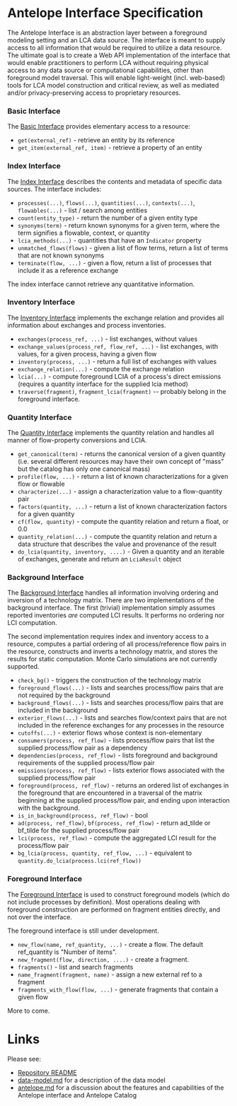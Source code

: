 # Antelope Interface Specification

The Antelope Interface is an abstraction layer between a foreground modeling setting and an LCA data source.  The interface is meant to supply access to all information that would be required to utilize a data resource.  The ultimate goal is to create a Web API implementation of the interface that would enable practitioners to perform LCA without requiring physical access to any data source or computational capabilities, other than foreground model traversal.  This will enable light-weight (incl. web-based) tools for LCA model construction and critical review, as well as mediated and/or privacy-preserving access to proprietary resources.

### Basic Interface

The [Basic Interface](https://github.com/bkuczenski/lca-tools/blob/strike-uuids/lcatools/interfaces/abstract_query.py) provides elementary access to a resource:

 * `get(external_ref)` - retrieve an entity by its reference
 * `get_item(external_ref, item)` - retrieve a property of an entity

### Index Interface

The [Index Interface](https://github.com/bkuczenski/lca-tools/blob/strike-uuids/lcatools/interfaces/iindex.py) describes the contents and metadata of specific data sources.  The interface includes:

 * `processes(...)`, `flows(...)`, `quantities(...)`, `contexts(...)`, `flowables(...)` - list / search among entities
 * `count(entity_type)` - return the number of a given entity type
 * `synonyms(term)` - return known synonyms for a given term, where the term signifies a flowable, context, or quantity
 * `lcia_methods(...)` - quantities that have an `Indicator` property
 * `unmatched_flows(flows)` - given a list of flow terms, return a list of terms that are not known synonyms
 * `terminate(flow, ...)` - given a flow, return a list of processes that include it as a reference exchange

The index interface cannot retrieve any quantitative information.

### Inventory Interface

The [Inventory Interface](https://github.com/bkuczenski/lca-tools/blob/strike-uuids/lcatools/interfaces/iinventory.py) implements the exchange relation and provides all information about exchanges and process inventories.

 * `exchanges(process_ref, ...)` - list exchanges, without values
 * `exchange_values(process_ref, flow_ref, ...)` - list exchanges, with values, for a given process, having a given flow
 * `inventory(process, ...)` - return a full list of exchanges with values
 * `exchange_relation(...)` - compute the exchange relation
 * `lcia(...)` - compute foreground LCIA of a process's direct emissions (requires a quantity interface for the supplied lcia method)
 * `traverse(fragment)`, `fragment_lcia(fragment)` -- probably belong in the foreground interface.

### Quantity Interface

The [Quantity Interface](https://github.com/bkuczenski/lca-tools/blob/strike-uuids/lcatools/interfaces/iquantity.py)
implements the quantity relation and handles all manner of flow-property conversions and LCIA.

 * `get_canonical(term)` - returns the canonical version of a given quantity (i.e. several different resources may have their own concept of "mass" but the catalog has only one canonical mass)
 * `profile(flow, ...)` - return a list of known characterizations for a given flow or flowable
 * `characterize(...)` - assign a characterization value to a flow-quantity pair
 * `factors(quantity, ...)` - return a list of known characterization factors for a given quantity
 * `cf(flow, quantity)` - compute the quantity relation and return a float, or 0.0
 * `quantity_relation(...)` - compute the quantity relation and return a data structure that describes the value and provenance of the result
 * `do_lcia(quantity, inventory, ....)` - Given a quantity and an iterable of exchanges, generate and return an `LciaResult` object

### Background Interface

The [Background Interface](https://github.com/bkuczenski/lca-tools/blob/strike-uuids/lcatools/interfaces/ibackground.py) handles all information involving ordering and inversion of a technology matrix.  There are two implementations of the background interface.  The first (trivial) implementation simply assumes reported inventories *are* computed LCI results. It performs no ordering nor LCI computation.

The second implementation requires index and inventory access to a resource,  computes a partial ordering of all process/reference flow pairs in the resource, constructs and inverts a technology matrix, and stores the results for static computation.  Monte Carlo simulations are not currently supported.

 * `check_bg()` - triggers the construction of the technology matrix
 * `foreground_flows(...)` - lists and searches process/flow pairs that are not required by the background
 * `background_flows(...)` - lists and searches process/flow pairs that are included in the background
 * `exterior_flows(...)` - lists and searches flow/context pairs that are not included in the reference exchanges for any processes in the resource
 * `cutoffs(...)` - exterior flows whose context is non-elementary
 * `consumers(process, ref_flow)` - lists process/flow pairs that list the supplied process/flow pair as a dependency
 * `dependencies(process, ref_flow)` - lists foreground and background requirements of the supplied process/flow pair
 * `emissions(process, ref_flow)` - lists exterior flows associated with the supplied process/flow pair
 * `foreground(process, ref_flow)` - returns an ordered list of exchanges in the foreground that are encountered in a traversal of the matrix beginning at the supplied process/flow pair, and ending upon interaction with the background.
 * `is_in_background(process, ref_flow)` - bool
 * `ad(process, ref_flow)`, `bf(process, ref_flow)` - return ad_tilde or bf_tilde for the supplied process/flow pair
 * `lci(process, ref_flow)` - compute the aggregated LCI result for the process/flow pair
 * `bg_lcia(process, quantity, ref_flow, ...)` - equivalent to `quantity.do_lcia(process.lci(ref_flow))`

### Foreground Interface

The [Foreground Interface](https://github.com/bkuczenski/lca-tools/blob/strike-uuids/lcatools/interfaces/iforeground.py) is used to construct foreground models (which do not include processes by definition).  Most operations dealing with foreground construction are performed on fragment entities directly, and not over the interface.

The foreground interface is still under development.  

 * `new_flow(name, ref_quantity, ...)` - create a flow.  The default ref_quantity is "Number of items".
 * `new_fragment(flow, direction, ....)` - create a fragment.
 * `fragments()` - list and search fragments
 * `name_fragment(fragment, name)` - assign a new external ref to a fragment
 * `fragments_with_flow(flow, ...)` - generate fragments that contain a given flow
 
More to come.

# Links

Please see:
 * [Repository README](README.md)
 * [data-model.md](data-model.md) for a description of the data model
 * [antelope.md](antelope.md) for a discussion about the features and capabilities of the Antelope interface and Antelope Catalog
 
